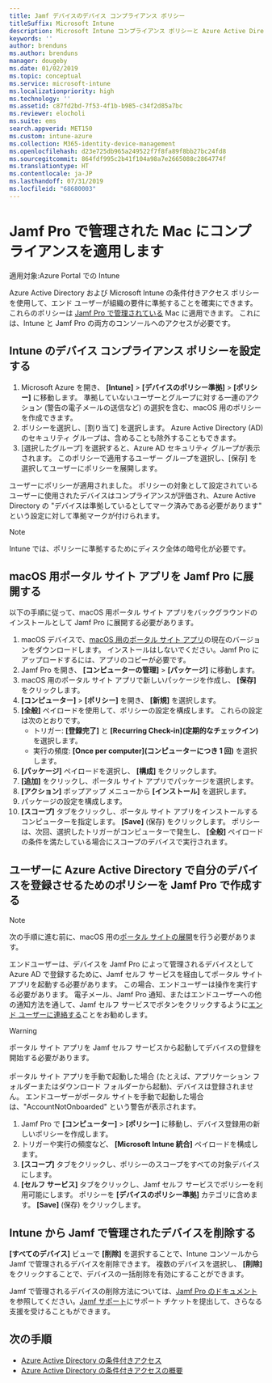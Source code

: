```yaml
---
title: Jamf デバイスのデバイス コンプライアンス ポリシー
titleSuffix: Microsoft Intune
description: Microsoft Intune コンプライアンス ポリシーと Azure Active Directory の条件付きアクセスを使って、Jamf で管理されるデバイスをセキュリティ保護できます。
keywords: ''
author: brenduns
ms.author: brenduns
manager: dougeby
ms.date: 01/02/2019
ms.topic: conceptual
ms.service: microsoft-intune
ms.localizationpriority: high
ms.technology: ''
ms.assetid: c87fd2bd-7f53-4f1b-b985-c34f2d85a7bc
ms.reviewer: elocholi
ms.suite: ems
search.appverid: MET150
ms.custom: intune-azure
ms.collection: M365-identity-device-management
ms.openlocfilehash: d23e725db965a249522f7f8fa89f8bb27bc24fd8
ms.sourcegitcommit: 864fdf995c2b41f104a98a7e2665088c2864774f
ms.translationtype: HT
ms.contentlocale: ja-JP
ms.lasthandoff: 07/31/2019
ms.locfileid: "68680003"
---
```

# <a name="enforce-compliance-on-macs-managed-with-jamf-pro"></a>Jamf Pro で管理された Mac にコンプライアンスを適用します

適用対象:Azure Portal での Intune

Azure Active Directory および Microsoft Intune の条件付きアクセス ポリシーを使用して、エンド ユーザーが組織の要件に準拠することを確実にできます。 これらのポリシーは [Jamf Pro で管理されている](conditional-access-integrate-jamf.md) Mac に適用できます。 これには、Intune と Jamf Pro の両方のコンソールへのアクセスが必要です。

## <a name="set-up-device-compliance-policies-in-intune"></a>Intune のデバイス コンプライアンス ポリシーを設定する

1. Microsoft Azure を開き、 **[Intune]**  >  **[デバイスのポリシー準拠]**  >  **[ポリシー]** に移動します。 準拠していないユーザーとグループに対する一連のアクション (警告の電子メールの送信など) の選択を含む、macOS 用のポリシーを作成できます。
2. ポリシーを選択し、[割り当て] を選択します。 Azure Active Directory (AD) のセキュリティ グループは、含めることも除外することもできます。
3. [選択したグループ] を選択すると、Azure AD セキュリティ グループが表示されます。 このポリシーで適用するユーザー グループを選択し、[保存] を選択してユーザーにポリシーを展開します。

ユーザーにポリシーが適用されました。 ポリシーの対象として設定されているユーザーに使用されたデバイスはコンプライアンスが評価され、Azure Active Directory の "デバイスは準拠しているとしてマーク済みである必要があります" という設定に対して準拠マークが付けられます。

> [!Note]
> Intune では、ポリシーに準拠するためにディスク全体の暗号化が必要です。

## <a name="deploy-the-company-portal-app-for-macos-in-jamf-pro"></a>macOS 用ポータル サイト アプリを Jamf Pro に展開する

以下の手順に従って、macOS 用ポータル サイト アプリをバックグラウンドのインストールとして Jamf Pro に展開する必要があります。

1. macOS デバイスで、[macOS 用のポータル サイト アプリ](https://go.microsoft.com/fwlink/?linkid=862280)の現在のバージョンをダウンロードします。 インストールはしないでください。Jamf Pro にアップロードするには、アプリのコピーが必要です。
2. Jamf Pro を開き、 **[コンピューターの管理]**  >  **[パッケージ]** に移動します。
3. macOS 用のポータル サイト アプリで新しいパッケージを作成し、 **[保存]** をクリックします。
4. **[コンピューター]**  >  **[ポリシー]** を開き、 **[新規]** を選択します。
5. **[全般]** ペイロードを使用して、ポリシーの設定を構成します。 これらの設定は次のとおりです。
   - トリガー: **[登録完了]** と **[Recurring Check-in]\(定期的なチェックイン\)** を選択します。
   - 実行の頻度: **[Once per computer]\(コンピューターにつき 1 回\)** を選択します。
6. **[パッケージ]** ペイロードを選択し、 **[構成]** をクリックします。
7. **[追加]** をクリックし、ポータル サイト アプリでパッケージを選択します。
8. **[アクション]** ポップアップ メニューから **[インストール]** を選択します。
9. パッケージの設定を構成します。
10. **[スコープ]** タブをクリックし、ポータル サイト アプリをインストールするコンピューターを指定します。 **[Save]** (保存) をクリックします。 ポリシーは、次回、選択したトリガーがコンピューターで発生し、 **[全般]** ペイロードの条件を満たしている場合にスコープのデバイスで実行されます。

## <a name="create-a-policy-in-jamf-pro-to-have-users-register-their-devices-with-azure-active-directory"></a>ユーザーに Azure Active Directory で自分のデバイスを登録させるためのポリシーを Jamf Pro で作成する

> [!NOTE]
> 次の手順に進む前に、macOS 用の[ポータル サイトの展開](conditional-access-assign-jamf.md#deploy-the-company-portal-app-for-macos-in-jamf-pro)を行う必要があります。  

エンドユーザーは、デバイスを Jamf Pro によって管理されるデバイスとして Azure AD で登録するために、Jamf セルフ サービスを経由してポータル サイト アプリを起動する必要があります。 この場合、エンドユーザーは操作を実行する必要があります。 電子メール、Jamf Pro 通知、またはエンドユーザーへの他の通知方法を通して、Jamf セルフ サービスでボタンをクリックするように[エンド ユーザーに連絡する](end-user-educate.md)ことをお勧めします。

> [!WARNING]
> ポータル サイト アプリを Jamf セルフ サービスから起動してデバイスの登録を開始する必要があります。 <br><br>ポータル サイト アプリを手動で起動した場合 (たとえば、アプリケーション フォルダーまたはダウンロード フォルダーから起動)、デバイスは登録されません。 エンドユーザーがポータル サイトを手動で起動した場合は、"AccountNotOnboarded" という警告が表示されます。

1. Jamf Pro で **[コンピューター]**  >  **[ポリシー]** に移動し、デバイス登録用の新しいポリシーを作成します。
2. トリガーや実行の頻度など、 **[Microsoft Intune 統合]** ペイロードを構成します。
3. **[スコープ]** タブをクリックし、ポリシーのスコープをすべての対象デバイスにします。
4. **[セルフ サービス]** タブをクリックし、Jamf セルフ サービスでポリシーを利用可能にします。 ポリシーを **[デバイスのポリシー準拠]** カテゴリに含めます。 **[Save]** (保存) をクリックします。

## <a name="removing-a-jamf-managed-device-from-intune"></a>Intune から Jamf で管理されたデバイスを削除する

**[すべてのデバイス]** ビューで **[削除]** を選択することで、Intune コンソールから Jamf で管理されるデバイスを削除できます。 複数のデバイスを選択し、 **[削除]** をクリックすることで、デバイスの一括削除を有効にすることができます。

Jamf で管理されるデバイスの削除方法については、[Jamf Pro のドキュメント](https://www.jamf.com/jamf-nation/articles/80/unmanaging-computers-while-preserving-their-inventory-information)を参照してください。[Jamf サポート](https://www.jamf.com/support/)にサポート チケットを提出して、さらなる支援を受けることもができます。 

## <a name="next-steps"></a>次の手順

- [Azure Active Directory の条件付きアクセス](https://docs.microsoft.com/azure/active-directory/active-directory-conditional-access-azure-portal)
- [Azure Active Directory の条件付きアクセスの概要](https://docs.microsoft.com/azure/active-directory/active-directory-conditional-access-azure-portal-get-started)
